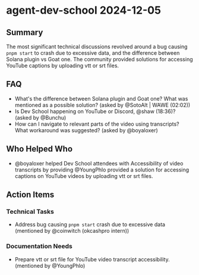 # agent-dev-school 2024-12-05

## Summary
The most significant technical discussions revolved around a bug causing `pnpm start` to crash due to excessive data, and the difference between Solana plugin vs Goat one. The community provided solutions for accessing YouTube captions by uploading vtt or srt files.

## FAQ
- What's the difference between Solana plugin and Goat one? What was mentioned as a possible solution? (asked by @SotoAlt | WAWE (02:02))
- Is Dev School happening on YouTube or Discord, @shaw (18:36)? (asked by @Bunchu)
- How can I navigate to relevant parts of the video using transcripts? What workaround was suggested? (asked by @boyaloxer)

## Who Helped Who
- @boyaloxer helped Dev School attendees with Accessibility of video transcripts by providing @YoungPhlo provided a solution for accessing captions on YouTube videos by uploading vtt or srt files.

## Action Items

### Technical Tasks
- Address bug causing `pnpm start` crash due to excessive data (mentioned by @coinwitch (okcashpro intern))

### Documentation Needs
- Prepare vtt or srt file for YouTube video transcript accessibility. (mentioned by @YoungPhlo)